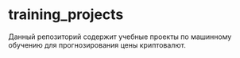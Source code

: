# training_projects
Данный репозиторий содержит учебные проекты по машинному обучению для прогнозирования цены криптовалют.
